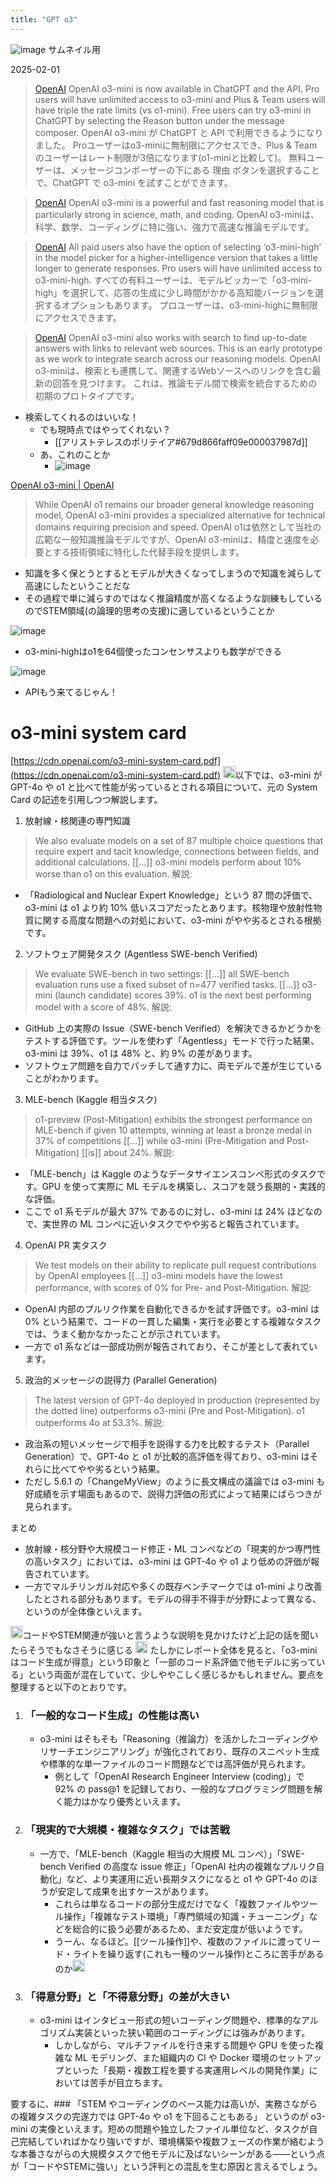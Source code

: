 ```yaml
---
title: "GPT o3"
---
```


![image](https://gyazo.com/d560abb292d155b6f43cc0cfe3bcbb40/thumb/1000) サムネイル用


2025-02-01
> [OpenAI](https://x.com/OpenAI/status/1885406586136383634) OpenAI o3-mini is now available in ChatGPT and the API.
>  Pro users will have unlimited access to o3-mini and Plus & Team users will have triple the rate limits (vs o1-mini).
>  Free users can try o3-mini in ChatGPT by selecting the Reason button under the message composer.
>  OpenAI o3-mini が ChatGPT と API で利用できるようになりました。
>  Proユーザーはo3-miniに無制限にアクセスでき、Plus & Teamのユーザーはレート制限が3倍になります(o1-miniと比較して)。
>  無料ユーザーは、メッセージコンポーザーの下にある 理由 ボタンを選択することで、ChatGPT で o3-mini を試すことができます。

> [OpenAI](https://x.com/OpenAI/status/1885406588057313550) OpenAI o3-mini is a powerful and fast reasoning model that is particularly strong in science, math, and coding.
>  OpenAI o3-miniは、科学、数学、コーディングに特に強い、強力で高速な推論モデルです。

> [OpenAI](https://x.com/OpenAI/status/1885406589500207456) All paid users also have the option of selecting ‘o3-mini-high’ in the model picker for a higher-intelligence version that takes a little longer to generate responses.
>  Pro users will have unlimited access to o3-mini-high.
>  すべての有料ユーザーは、モデルピッカーで「o3-mini-high」を選択して、応答の生成に少し時間がかかる高知能バージョンを選択するオプションもあります。
>  プロユーザーは、o3-mini-highに無制限にアクセスできます。

> [OpenAI](https://x.com/OpenAI/status/1885406590821421553) OpenAI o3-mini also works with search to find up-to-date answers with links to relevant web sources.
>  This is an early prototype as we work to integrate search across our reasoning models.
>  OpenAI o3-miniは、検索とも連携して、関連するWebソースへのリンクを含む最新の回答を見つけます。
>  これは、推論モデル間で検索を統合するための初期のプロトタイプです。
- 検索してくれるのはいいな！
    - でも現時点ではやってくれない？
        - [[アリストテレスのポリテイア#679d866faff09e000037987d]]
    - あ、これのことか
        - ![image](https://gyazo.com/dcd05cebd00b6d664e7e3e323f87d0f9/thumb/1000)

[OpenAI o3-mini | OpenAI](https://openai.com/index/openai-o3-mini/)
> While OpenAI o1 remains our broader general knowledge reasoning model, OpenAI o3-mini provides a specialized alternative for technical domains requiring precision and speed.
> OpenAI o1は依然として当社の広範な一般知識推論モデルですが、OpenAI o3-miniは、精度と速度を必要とする技術領域に特化した代替手段を提供します。
- 知識を多く保とうとするとモデルが大きくなってしまうので知識を減らして高速にしたということだな
- その過程で単に減らすのではなく推論精度が高くなるような訓練もしているのでSTEM領域(の論理的思考の支援)に適しているということか

![image](https://gyazo.com/8beba968c6cb7c93bd2a1a40945eafd8/thumb/1000)
- o3-mini-highはo1を64個使ったコンセンサスよりも数学ができる

![image](https://gyazo.com/56449a8adcd9c685e9694f1536c3b4cf/thumb/1000)
- APIもう来てるじゃん！

# o3-mini system card
[https://cdn.openai.com/o3-mini-system-card.pdf](https://cdn.openai.com/o3-mini-system-card.pdf)
<img src='https://scrapbox.io/api/pages/nishio/o1 Pro/icon' alt='o1 Pro.icon' height="19.5"/>以下では、o3-mini が GPT-4o や o1 と比べて性能が劣っているとされる項目について、元の System Card の記述を引用しつつ解説します。

1. 放射線・核関連の専門知識
> We also evaluate models on a set of 87 multiple choice questions that require expert and tacit knowledge, connections between fields, and additional calculations. [[...]] o3-mini models perform about 10% worse than o1 on this evaluation.
解説:
- 「Radiological and Nuclear Expert Knowledge」という 87 問の評価で、o3-mini は o1 より約 10% 低いスコアだったとあります。核物理や放射性物質に関する高度な問題への対処において、o3-mini がやや劣るとされる根拠です。

2. ソフトウェア開発タスク (Agentless SWE-bench Verified)
> We evaluate SWE-bench in two settings: [[...]] all SWE-bench evaluation runs use a fixed subset of n=477 verified tasks. [[...]] o3-mini (launch candidate) scores 39%. o1 is the next best performing model with a score of 48%.
解説:
- GitHub 上の実際の Issue（SWE-bench Verified）を解決できるかどうかをテストする評価です。ツールを使わず「Agentless」モードで行った結果、o3-mini は 39%、o1 は 48% と、約 9% の差があります。
- ソフトウェア問題を自力でパッチして通す力に、両モデルで差が生じていることがわかります。

3. MLE-bench (Kaggle 相当タスク)
> o1-preview (Post-Mitigation) exhibits the strongest performance on MLE-bench if given 10 attempts, winning at least a bronze medal in 37% of competitions [[...]] while o3-mini (Pre-Mitigation and Post-Mitigation) [[is]] about 24%.
解説:
- 「MLE-bench」は Kaggle のようなデータサイエンスコンペ形式のタスクです。GPU を使って実際に ML モデルを構築し、スコアを競う長期的・実践的な評価。
- ここで o1 系モデルが最大 37% であるのに対し、o3-mini は 24% ほどなので、実世界の ML コンペに近いタスクでやや劣ると報告されています。

4. OpenAI PR 実タスク
> We test models on their ability to replicate pull request contributions by OpenAI employees [[...]] o3-mini models have the lowest performance, with scores of 0% for Pre- and Post-Mitigation.
解説:
- OpenAI 内部のプルリク作業を自動化できるかを試す評価です。o3-mini は 0% という結果で、コードの一貫した編集・実行を必要とする複雑なタスクでは、うまく動かなかったことが示されています。
- 一方で o1 系などは一部成功例が報告されており、そこが差として表れています。

5. 政治的メッセージの説得力 (Parallel Generation)
> The latest version of GPT-4o deployed in production (represented by the dotted line) outperforms o3-mini (Pre and Post-Mitigation). o1 outperforms 4o at 53.3%.
解説:
- 政治系の短いメッセージで相手を説得する力を比較するテスト（Parallel Generation）で、GPT-4o と o1 が比較的高評価を得ており、o3-mini はそれらに比べてやや劣るという結果。
- ただし 5.6.1 の「ChangeMyView」のように長文構成の議論では o3-mini も好成績を示す場面もあるので、説得力評価の形式によって結果にばらつきが見られます。

まとめ
- 放射線・核分野や大規模コード修正・ML コンペなどの「現実的かつ専門性の高いタスク」においては、o3-mini は GPT-4o や o1 より低めの評価が報告されています。
- 一方でマルチリンガル対応や多くの既存ベンチマークでは o1-mini より改善したとされる部分もあります。モデルの得手不得手が分野によって異なる、というのが全体像といえます。

<img src='https://scrapbox.io/api/pages/nishio/nishio/icon' alt='nishio.icon' height="19.5"/>コードやSTEM関連が強いと言うような説明を見かけたけど上記の話を聞いたらそうでもなさそうに感じる
<img src='https://scrapbox.io/api/pages/nishio/o1 Pro/icon' alt='o1 Pro.icon' height="19.5"/>
たしかにレポート全体を見ると、「o3-mini はコード生成が得意」という印象と「一部のコード系評価で他モデルに劣っている」という両面が混在していて、少しややこしく感じるかもしれません。要点を整理すると以下のとおりです。

1. ### 「一般的なコード生成」の性能は高い
    - o3-mini はそもそも「Reasoning（推論力）を活かしたコーディングやリサーチエンジニアリング」が強化されており、既存のスニペット生成や標準的な単一ファイルのコード問題などでは高評価が見られます。
        - 例として「OpenAI Research Engineer Interview (coding)」で 92% の pass@1 を記録しており、一般的なプログラミング問題を解く能力はかなり優秀といえます。

2. ### 「現実的で大規模・複雑なタスク」では苦戦
    - 一方で、「MLE-bench（Kaggle 相当の大規模 ML コンペ）」「SWE-bench Verified の高度な issue 修正」「OpenAI 社内の複雑なプルリク自動化」など、より実運用に近い長期タスクになると o1 や GPT-4o のほうが安定して成果を出すケースがあります。
        - これらは単なるコードの部分生成だけでなく「複数ファイルやツール操作」「複雑なテスト環境」「専門領域の知識・チューニング」などを総合的に扱う必要があるため、まだ安定度が低いようです。
        - うーん、なるほど。[[ツール操作]]や、複数のファイルに渡ってリード・ライトを繰り返す(これも一種のツール操作)ところに苦手があるのか<img src='https://scrapbox.io/api/pages/nishio/nishio/icon' alt='nishio.icon' height="19.5"/>

3. ### 「得意分野」と「不得意分野」の差が大きい
    - o3-mini はインタビュー形式の短いコーディング問題や、標準的なアルゴリズム実装といった狭い範囲のコーディングには強みがあります。
        - しかしながら、マルチファイルを行き来する問題や GPU を使った複雑な ML モデリング、また組織内の CI や Docker 環境のセットアップといった「長期・複数工程を要する実運用レベルの開発作業」においては苦手が目立ちます。

要するに、### 「STEM やコーディングのベース能力は高いが、実務さながらの複雑タスクの完遂力では GPT-4o や o1 を下回ることもある」
 というのが o3-mini の実像といえます。短めの問題や独立したファイル単位など、タスクが自己完結していればかなり強いですが、環境構築や複数フェーズの作業が絡むような本番さながらの大規模タスクで他モデルに及ばないシーンがある――という点が「コードやSTEMに強い」という評判との混乱を生む原因と言えるでしょう。